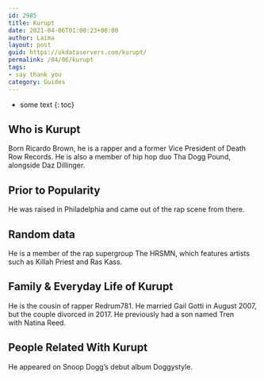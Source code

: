```yaml
---
id: 2985
title: Kurupt
date: 2021-04-06T01:00:23+00:00
author: Laima
layout: post
guid: https://ukdataservers.com/kurupt/
permalink: /04/06/kurupt
tags:
- say thank you
category: Guides
---
```


* some text
{: toc}


## Who is Kurupt
                  
                  
                  
Born Ricardo Brown, he is a rapper and a former Vice President of Death Row Records. He is also a member of hip hop duo Tha Dogg Pound, alongside Daz Dillinger.
                  
              
            
              
            
                
                
                
## Prior to Popularity
                  
                  
                  
He was raised in Philadelphia and came out of the rap scene from there.
                  
              
            
              
            
                
                
                
## Random data
                  
                  
                  
He is a member of the rap supergroup The HRSMN, which features artists such as Killah Priest and Ras Kass.
                  
              
            
              
            
                
                
                
## Family & Everyday Life of Kurupt
                  
                  
                  
He is the cousin of rapper Redrum781. He married Gail Gotti in August 2007, but the couple divorced in 2017. He previously had a son named Tren with Natina Reed.
                  
              
            
              
            
                
                
                
## People Related With Kurupt
                  
                  
                  
He appeared on Snoop Dogg&#8217;s debut album Doggystyle.
                  
              
            
              
            
                
              
            
              
              
            
            
              
            
          
          
          
